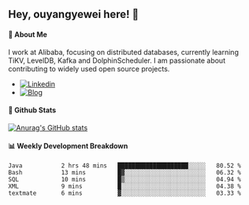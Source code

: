 ## Hey, ouyangyewei here! :wave:

#### :rocket: About Me
I work at Alibaba, focusing on distributed databases, currently learning TiKV, LevelDB, Kafka and DolphinScheduler. I am passionate about contributing to widely used open source projects.

- [![Linkedin](https://img.shields.io/badge/LinkedIn-ouyangyewei-blue)](https://www.linkedin.com/in/ouyangyewei/)
- [![Blog](https://img.shields.io/badge/Blog-yeweiouyang-orange)](https://blog.csdn.net/yeweiouyang)

#### :star2: Github Stats
[![Anurag's GitHub stats](https://github-readme-stats.vercel.app/api?username=ouyangyewei&show_icons=true&cache_seconds=3600&theme=tokyonight)](https://github.com/anuraghazra/github-readme-stats)

#### :bar_chart: Weekly Development Breakdown
<!--START_SECTION:waka-->

```text
Java           2 hrs 48 mins   ████████████████████░░░░░   80.52 %
Bash           13 mins         █▓░░░░░░░░░░░░░░░░░░░░░░░   06.32 %
SQL            10 mins         █▒░░░░░░░░░░░░░░░░░░░░░░░   04.94 %
XML            9 mins          █░░░░░░░░░░░░░░░░░░░░░░░░   04.38 %
textmate       6 mins          ▓░░░░░░░░░░░░░░░░░░░░░░░░   03.33 %
```

<!--END_SECTION:waka-->
